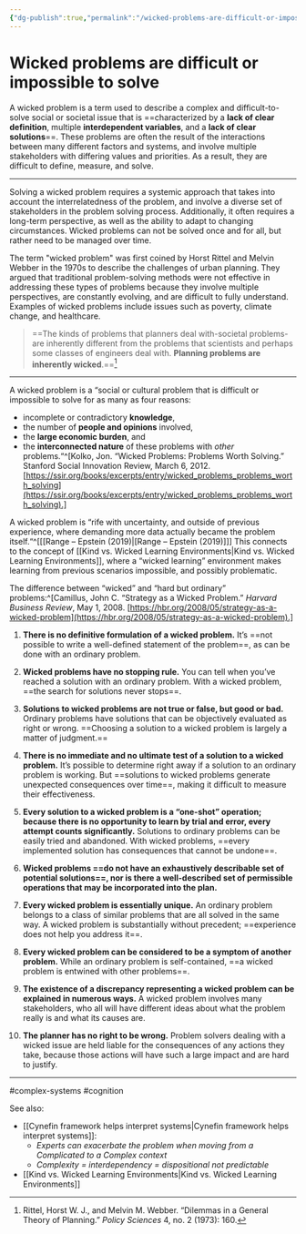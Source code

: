 ```yaml
---
{"dg-publish":true,"permalink":"/wicked-problems-are-difficult-or-impossible-to-solve/"}
---
```



# Wicked problems are difficult or impossible to solve

A wicked problem is a term used to describe a complex and difficult-to-solve social or societal issue that is ==characterized by a **lack of clear definition**, multiple **interdependent variables**, and a **lack of clear solutions**==. These problems are often the result of the interactions between many different factors and systems, and involve multiple stakeholders with differing values and priorities. As a result, they are difficult to define, measure, and solve.

---

Solving a wicked problem requires a systemic approach that takes into account the interrelatedness of the problem, and involve a diverse set of stakeholders in the problem solving process. Additionally, it often requires a long-term perspective, as well as the ability to adapt to changing circumstances. Wicked problems can not be solved once and for all, but rather need to be managed over time.

The term "wicked problem" was first coined by Horst Rittel and Melvin Webber in the 1970s to describe the challenges of urban planning. They argued that traditional problem-solving methods were not effective in addressing these types of problems because they involve multiple perspectives, are constantly evolving, and are difficult to fully understand. Examples of wicked problems include issues such as poverty, climate change, and healthcare. 

> ==The kinds of problems that planners deal with-societal problems-are inherently different from the problems that scientists and perhaps some classes of engineers deal with. **Planning problems are inherently wicked**.==[^1]

---

A wicked problem is a “social or cultural problem that is difficult or impossible to solve for as many as four reasons: 
- incomplete or contradictory **knowledge**, 
- the number of **people and opinions** involved, 
- the **large economic burden**, and 
- the **interconnected nature** of these problems with *other* problems.“^[Kolko, Jon. “Wicked Problems: Problems Worth Solving.” Stanford Social Innovation Review, March 6, 2012. [https://ssir.org/books/excerpts/entry/wicked_problems_problems_worth_solving](https://ssir.org/books/excerpts/entry/wicked_problems_problems_worth_solving).]

A wicked problem is “rife with uncertainty, and outside of previous experience, where demanding more data actually became the problem itself.“^[[[Range – Epstein (2019)\|[Range – Epstein (2019)]]] This connects to the concept of [[Kind vs. Wicked Learning Environments\|Kind vs. Wicked Learning Environments]], where a “wicked learning” environment makes learning from previous scenarios impossible, and possibly problematic.

The difference between “wicked” and “hard but ordinary” problems:^[Camillus, John C. “Strategy as a Wicked Problem.” _Harvard Business Review_, May 1, 2008. [https://hbr.org/2008/05/strategy-as-a-wicked-problem](https://hbr.org/2008/05/strategy-as-a-wicked-problem).]

1. **There is no definitive formulation of a wicked problem.** It’s ==not possible to write a well-defined statement of the problem==, as can be done with an ordinary problem.

2. **Wicked problems have no stopping rule.** You can tell when you’ve reached a solution with an ordinary problem. With a wicked problem, ==the search for solutions never stops==.

3. **Solutions to wicked problems are not true or false, but good or bad.** Ordinary problems have solutions that can be objectively evaluated as right or wrong. ==Choosing a solution to a wicked problem is largely a matter of judgment.==

4. **There is no immediate and no ultimate test of a solution to a wicked problem.** It’s possible to determine right away if a solution to an ordinary problem is working. But ==solutions to wicked problems generate unexpected consequences over time==, making it difficult to measure their effectiveness.

5. **Every solution to a wicked problem is a “one-shot” operation; because there is no opportunity to learn by trial and error, every attempt counts significantly.** Solutions to ordinary problems can be easily tried and abandoned. With wicked problems, ==every implemented solution has consequences that cannot be undone==.

6. **Wicked problems ==do not have an exhaustively describable set of potential solutions==, nor is there a well-described set of permissible operations that may be incorporated into the plan.**

7. **Every wicked problem is essentially unique.** An ordinary problem belongs to a class of similar problems that are all solved in the same way. A wicked problem is substantially without precedent; ==experience does not help you address it==.

8. **Every wicked problem can be considered to be a symptom of another problem.** While an ordinary problem is self-contained, ==a wicked problem is entwined with other problems==.

9. **The existence of a discrepancy representing a wicked problem can be explained in numerous ways.** A wicked problem involves many stakeholders, who all will have different ideas about what the problem really is and what its causes are.

10. **The planner has no right to be wrong.** Problem solvers dealing with a wicked issue are held liable for the consequences of any actions they take, because those actions will have such a large impact and are hard to justify.

---
#complex-systems #cognition 

See also: 
- [[Cynefin framework helps interpret systems\|Cynefin framework helps interpret systems]]: 
	- *Experts can exacerbate the problem when moving from a Complicated to a Complex context*
	- *Complexity = interdependency = dispositional not predictable*
- [[Kind vs. Wicked Learning Environments\|Kind vs. Wicked Learning Environments]]

[^1]: Rittel, Horst W. J., and Melvin M. Webber. “Dilemmas in a General Theory of Planning.” _Policy Sciences_ 4, no. 2 (1973): 160.